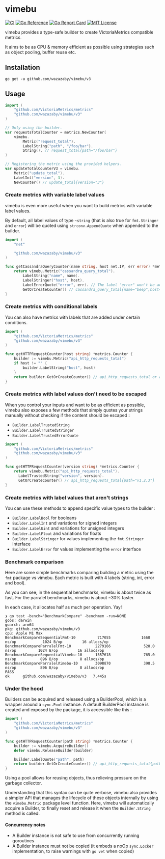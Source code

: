 # vimebu
[![CI](https://github.com/wazazaby/vimebu/actions/workflows/build-and-test.yml/badge.svg)](https://github.com/wazazaby/vimebu/actions/workflows/build-and-test.yml)
[![Go Reference](https://pkg.go.dev/badge/github.com/wazazaby/vimebu.svg)](https://pkg.go.dev/github.com/wazazaby/vimebu/v3)
[![Go Report Card](https://goreportcard.com/badge/github.com/wazazaby/vimebu)](https://goreportcard.com/report/github.com/wazazaby/vimebu)
[![MIT License](https://img.shields.io/badge/license-MIT-blue.svg)](https://github.com/wazazaby/vimebu/blob/master/LICENSE)

vimebu provides a type-safe builder to create VictoriaMetrics compatible metrics.

It aims to be as CPU & memory efficient as possible using strategies such as object pooling, buffer reuse etc.

## Installation
`go get -u github.com/wazazaby/vimebu/v3`

## Usage
```go
import (
    "github.com/VictoriaMetrics/metrics"
    "github.com/wazazaby/vimebu/v3"
)

// Only using the builder.
var requestsTotalCounter = metrics.NewCounter(
    vimebu.
        Metric("request_total").
        LabelString("path", "/foo/bar").
        String(), // request_total{path="/foo/bar"}
)

// Registering the metric using the provided helpers.
var updateTotalCounterV3 = vimebu.
    Metric("update_total").
    LabelInt("version", 3).
    NewCounter() // update_total{version="3"}
```

### Create metrics with variable label values
vimebu is even more useful when you want to build metrics with variable label values.

By default, all label values of type `~string` (that is also true for `fmt.Stringer` and `error`) will be quoted using `strconv.AppendQuote` when appended to the builder.
```go
import (
    "net"

    "github.com/wazazaby/vimebu/v3"
)

func getCassandraQueryCounter(name string, host net.IP, err error) *metrics.Counter {
    return vimebu.Metric("cassandra_query_total").
        LabelString("name", name).
        LabelStringer("host", host).
        LabelErrorQuote("error", err). // The label "error" won't be added if err is nil.
        GetOrCreateCounter() // cassandra_query_total{name="beep",host="1.2.3.4",error="i/o timeout"}
}
```

### Create metrics with conditional labels
You can also have metrics with labels that are added under certain conditions.
```go
import (
    "github.com/VictoriaMetrics/metrics"
    "github.com/wazazaby/vimebu/v3"
)

func getHTTPRequestCounter(host string) *metrics.Counter {
    builder := vimebu.Metric("api_http_requests_total")
    if host != "" {
        builder.LabelString("host", host)
    }
    return builder.GetOrCreateCounter() // api_http_requests_total or api_http_requests_total{host="api.app.com"}
}
```

### Create metrics with label values don't need to be escaped
When you control your inputs and want to be as efficient as possible, vimebu also exposes a few methods that simply quotes your strings manually without checking if the content should be escaped :
* `Builder.LabelTrustedString`
* `Builder.LabelTrustedStringer`
* `Builder.LabelTrustedErrorQuote`

```go
import (
    "github.com/VictoriaMetrics/metrics"
    "github.com/wazazaby/vimebu/v3"
)

func getHTTPRequestCounter(version string) *metrics.Counter {
    return vimebu.Metric("api_http_requests_total").
      LabelTrustedString("version", version).
      GetOrCreateCounter() // api_http_requests_total{path="v1.2.3"}
}
```

### Create metrics with label values that aren't strings
You can use these methods to append specific value types to the builder :
* `Builder.LabelBool` for booleans
* `Builder.LabelInt` and variations for signed integers
* `Builder.LabelUint` and variations for unsigned integers
* `Builder.LabelFloat` and variations for floats
* `Builder.LabelStringer` for values implementing the `fmt.Stringer` interface
* `Builder.LabelError` for values implementing the `error` interface

### Benchmark comparison
Here are some simple benchmarks comparing building a metric using the `fmt` package vs vimebu.
Each metric is built with 4 labels (string, int, error and bool).

As you can see, in the sequential benchmarks, vimebu is about twice as fast.
For the parralel benchmarks, vimebu is about ~30% faster.

In each case, it allocates half as much per operation. Yay!
```
❯ go test -bench="BenchmarkCompare" -benchmem -run=NONE
goos: darwin
goarch: arm64
pkg: github.com/wazazaby/vimebu/v3
cpu: Apple M1 Max
BenchmarkCompareSequentialFmt-10          717055              1660 ns/op            1024 B/op         16 allocs/op
BenchmarkCompareParralelFmt-10           2279166               528.0 ns/op          1024 B/op         16 allocs/op
BenchmarkCompareSequentialVimebu-10      1557618               765.0 ns/op           896 B/op          8 allocs/op
BenchmarkCompareParralelVimebu-10        3098870               398.5 ns/op           896 B/op          8 allocs/op
PASS
ok      github.com/wazazaby/vimebu/v3   7.445s
```

### Under the hood
Builders can be acquired and released using a BuilderPool, which is a wrapper around a `sync.Pool` instance.
A default BuilderPool instance is created and exposed by the package, it is accessible like this :

```go
import (
    "github.com/VictoriaMetrics/metrics"
    "github.com/wazazaby/vimebu/v3"
)

func getHTTPRequestCounter(path string) *metrics.Counter {
    builder := vimebu.AcquireBuilder()
    defer vimebu.ReleaseBuilder(builder)

    builder.LabelQuote("path", path)
    return builder.GetOrCreateCounter() // api_http_requests_total{path="some/bro\"ken/path"}
}
```

Using a pool allows for reusing objects, thus relieving pressure on the garbage collector.

Understanding that this syntax can be quite verbose, vimebu also provides a simpler API that manages the lifecycle
of these objects internally by using the `vimebu.Metric` package level function.
Here, vimebu will automatically acquire a Builder, to finally reset and release it when the `Builder.String` method is called.

#### Concurrency notes
* A Builder instance is not safe to use from concurrently running goroutines
* A Builder instance must not be copied (it embeds a noOp `sync.Locker` implementation, to raise warnings with `go vet` when copied)
